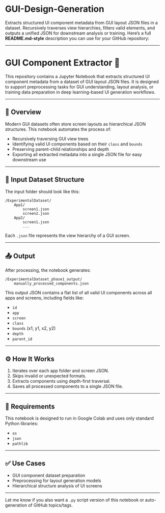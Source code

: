 # GUI-Design-Generation
Extracts structured UI component metadata from GUI layout JSON files in a dataset. Recursively traverses view hierarchies, filters valid elements, and outputs a unified JSON for downstream analysis or training.
Here’s a full **README.md-style** description you can use for your GitHub repository:

---

# GUI Component Extractor 🧩

This repository contains a Jupyter Notebook that extracts structured UI component metadata from a dataset of GUI layout JSON files. It is designed to support preprocessing tasks for GUI understanding, layout analysis, or training data preparation in deep learning-based UI generation workflows.

---

## 📌 Overview

Modern GUI datasets often store screen layouts as hierarchical JSON structures. This notebook automates the process of:

* Recursively traversing GUI view trees
* Identifying valid UI components based on their `class` and `bounds`
* Preserving parent-child relationships and depth
* Exporting all extracted metadata into a single JSON file for easy downstream use

---

## 📁 Input Dataset Structure

The input folder should look like this:

```
/ExperimentalDataset/
    App1/
        screen1.json
        screen2.json
    App2/
        screen1.json
        ...
```

Each `.json` file represents the view hierarchy of a GUI screen.

---

## 📤 Output

After processing, the notebook generates:

```
/ExperimentalDataset_phase1_output/
    manually_processed_components.json
```

This output JSON contains a flat list of all valid UI components across all apps and screens, including fields like:

* `id`
* `app`
* `screen`
* `class`
* `bounds` (x1, y1, x2, y2)
* `depth`
* `parent_id`

---

## ⚙️ How It Works

1. Iterates over each app folder and screen JSON.
2. Skips invalid or unexpected formats.
3. Extracts components using depth-first traversal.
4. Saves all processed components to a single JSON file.

---

## 🔧 Requirements

This notebook is designed to run in Google Colab and uses only standard Python libraries:

* `os`
* `json`
* `pathlib`

---

## ✅ Use Cases

* GUI component dataset preparation
* Preprocessing for layout generation models
* Hierarchical structure analysis of UI screens

---

Let me know if you also want a `.py` script version of this notebook or auto-generation of GitHub topics/tags.
